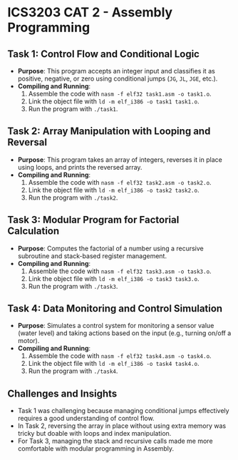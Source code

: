 # ICS3203 CAT 2 - Assembly Programming

## Task 1: Control Flow and Conditional Logic
- **Purpose**: This program accepts an integer input and classifies it as positive, negative, or zero using conditional jumps (`JG`, `JL`, `JGE`, etc.).
- **Compiling and Running**:
  1. Assemble the code with `nasm -f elf32 task1.asm -o task1.o`.
  2. Link the object file with `ld -m elf_i386 -o task1 task1.o`.
  3. Run the program with `./task1`.

## Task 2: Array Manipulation with Looping and Reversal
- **Purpose**: This program takes an array of integers, reverses it in place using loops, and prints the reversed array.
- **Compiling and Running**:
  1. Assemble the code with `nasm -f elf32 task2.asm -o task2.o`.
  2. Link the object file with `ld -m elf_i386 -o task2 task2.o`.
  3. Run the program with `./task2`.

## Task 3: Modular Program for Factorial Calculation
- **Purpose**: Computes the factorial of a number using a recursive subroutine and stack-based register management.
- **Compiling and Running**:
  1. Assemble the code with `nasm -f elf32 task3.asm -o task3.o`.
  2. Link the object file with `ld -m elf_i386 -o task3 task3.o`.
  3. Run the program with `./task3`.

## Task 4: Data Monitoring and Control Simulation
- **Purpose**: Simulates a control system for monitoring a sensor value (water level) and taking actions based on the input (e.g., turning on/off a motor).
- **Compiling and Running**:
  1. Assemble the code with `nasm -f elf32 task4.asm -o task4.o`.
  2. Link the object file with `ld -m elf_i386 -o task4 task4.o`.
  3. Run the program with `./task4`.

## Challenges and Insights
- Task 1 was challenging because managing conditional jumps effectively requires a good understanding of control flow.
- In Task 2, reversing the array in place without using extra memory was tricky but doable with loops and index manipulation.
- For Task 3, managing the stack and recursive calls made me more comfortable with modular programming in Assembly.
